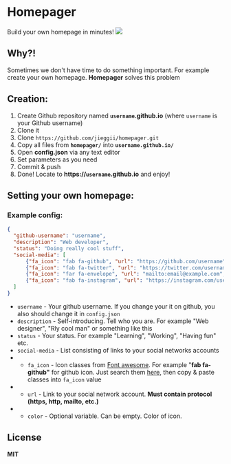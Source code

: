 # Homepager
Build your own homepage in minutes!
<img src="https://imgur.com/evbE5bW.jpg">

## Why?!
Sometimes we don't have time to do something important. For example create your own homepage. <b>Homepager</b> solves this problem

## Creation:
1. Create Github repository named <b>```username```.github.io</b> (where ```username``` is your Github username)
2. Clone it
3. Clone ```https://github.com/jieggii/homepager.git```
4. Copy all files from <b>```homepager/```</b> into <b>```username.github.io/```</b>
5. Open <b>config.json</b> via any text editor
6. Set parameters as you need
7. Commit & push
8. Done! Locate to <b>https://```username```.github.io</b> and enjoy!

## Setting your own homepage:
### Example config:
```json
{  
  "github-username": "username",  
  "description": "Web developer",  
  "status": "Doing really cool stuff",  
  "social-media": [  
	  {"fa_icon": "fab fa-github", "url": "https://github.com/username", "color": "black"},  
	  {"fa_icon": "fab fa-twitter", "url": "https://twitter.com/username", "color": "#17a2f2"},  
	  {"fa_icon": "far fa-envelope", "url": "mailto:email@example.com", "color": ""},  
	  {"fa_icon": "fab fa-instagram", "url": "https://instagram.com/username", "color": ""}  
  ]
}
```
* ```username``` - Your github username. If you change your it on github, you also should change it in ```config.json```
* ```description``` - Self-introducing. Tell who you are. For example "Web designer", "Rly cool man" or something like this
* ```status``` - Your status. For example "Learning", "Working", "Having fun" etc.
* ```social-media``` - List consisting of links to your social networks accounts
* * ```fa_icon``` - Icon classes from <a href="https://fontawesome.com/">Font awesome</a>. For example "<b>fab fa-github"</b> for github icon. Just search them <a href="https://fontawesome.com/icons?d=gallery">here</a>, then copy & paste classes into ```fa_icon``` value
* * ```url``` - Link to your social network account. <b>Must contain protocol (https, http, mailto, etc.)</b>
* * ```color``` - Optional variable. Can be empty. Color of icon.

## License
<b>MIT</b>
